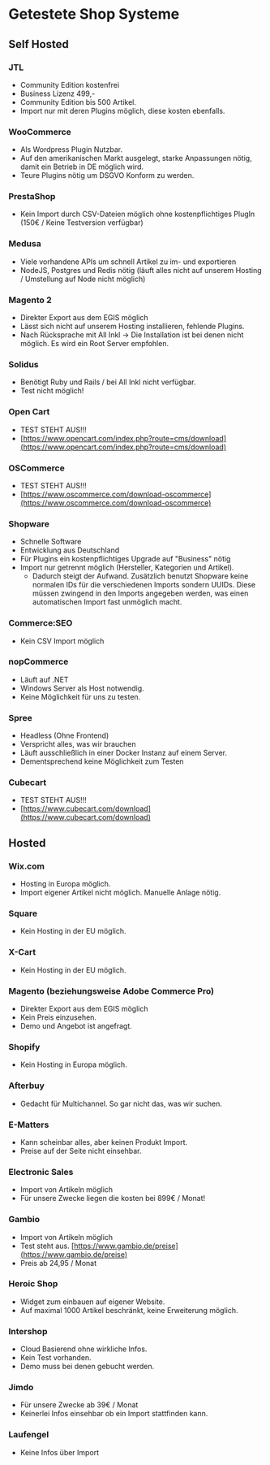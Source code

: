 # Getestete Shop Systeme

## Self Hosted

### JTL

- Community Edition kostenfrei
- Business Lizenz 499,-
- Community Edition bis 500 Artikel.
- Import nur mit deren Plugins möglich, diese kosten ebenfalls.

### WooCommerce

- Als Wordpress Plugin Nutzbar.
- Auf den amerikanischen Markt ausgelegt, starke Anpassungen nötig, damit ein Betrieb in DE möglich wird.
- Teure Plugins nötig um DSGVO Konform zu werden.

### PrestaShop

- Kein Import durch CSV-Dateien möglich ohne kostenpflichtiges PlugIn (150€ / Keine Testversion verfügbar)

### Medusa

- Viele vorhandene APIs um schnell Artikel zu im- und exportieren
- NodeJS, Postgres und Redis nötig (läuft alles nicht auf unserem Hosting / Umstellung auf Node nicht möglich)

### Magento 2

- Direkter Export aus dem EGIS möglich
- Lässt sich nicht auf unserem Hosting installieren, fehlende Plugins.
- Nach Rücksprache mit All Inkl -> Die Installation ist bei denen nicht möglich. Es wird ein Root Server empfohlen.

### Solidus

- Benötigt Ruby und Rails / bei All Inkl nicht verfügbar.
- Test nicht möglich!

### Open Cart

- TEST STEHT AUS!!!
- [https://www.opencart.com/index.php?route=cms/download](https://www.opencart.com/index.php?route=cms/download)

### OSCommerce

- TEST STEHT AUS!!!
- [https://www.oscommerce.com/download-oscommerce](https://www.oscommerce.com/download-oscommerce)

### Shopware

- Schnelle Software
- Entwicklung aus Deutschland
- Für Plugins ein kostenpflichtiges Upgrade auf "Business" nötig
- Import nur getrennt möglich (Hersteller, Kategorien und Artikel).
  - Dadurch steigt der Aufwand. Zusätzlich benutzt Shopware keine normalen IDs für die verschiedenen Imports sondern UUIDs. Diese müssen zwingend in den Imports angegeben werden, was einen automatischen Import fast unmöglich macht.

### Commerce:SEO

- Kein CSV Import möglich

### nopCommerce

- Läuft auf .NET
- Windows Server als Host notwendig.
- Keine Möglichkeit für uns zu testen.

### Spree

- Headless (Ohne Frontend)
- Verspricht alles, was wir brauchen
- Läuft ausschließlich in einer Docker Instanz auf einem Server.
- Dementsprechend keine Möglichkeit zum Testen

### Cubecart

- TEST STEHT AUS!!!
- [https://www.cubecart.com/download](https://www.cubecart.com/download)

## Hosted

### Wix.com

- Hosting in Europa möglich.
- Import eigener Artikel nicht möglich. Manuelle Anlage nötig.

### Square

- Kein Hosting in der EU möglich.

### X-Cart

- Kein Hosting in der EU möglich.

### Magento (beziehungsweise Adobe Commerce Pro)

- Direkter Export aus dem EGIS möglich
- Kein Preis einzusehen.
- Demo und Angebot ist angefragt.

### Shopify

- Kein Hosting in Europa möglich.

### Afterbuy

- Gedacht für Multichannel. So gar nicht das, was wir suchen.

### E-Matters

- Kann scheinbar alles, aber keinen Produkt Import.
- Preise auf der Seite nicht einsehbar.

### Electronic Sales

- Import von Artikeln möglich
- Für unsere Zwecke liegen die kosten bei 899€ / Monat!

### Gambio

- Import von Artikeln möglich
- Test steht aus. [https://www.gambio.de/preise](https://www.gambio.de/preise)
- Preis ab 24,95 / Monat

### Heroic Shop

- Widget zum einbauen auf eigener Website.
- Auf maximal 1000 Artikel beschränkt, keine Erweiterung möglich.

### Intershop

- Cloud Basierend ohne wirkliche Infos.
- Kein Test vorhanden.
- Demo muss bei denen gebucht werden.

### Jimdo

- Für unsere Zwecke ab 39€ / Monat
- Keinerlei Infos einsehbar ob ein Import stattfinden kann.

### Laufengel

- Keine Infos über Import
